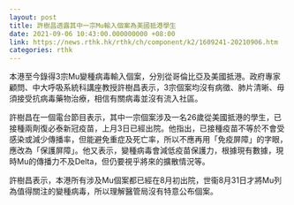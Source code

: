 ```yaml
---
layout: post
title: 許樹昌透露其中一宗Mu輸入個案為美國抵港學生
date: 2021-09-06 10:43:00.000000000 +08:00
link: https://news.rthk.hk/rthk/ch/component/k2/1609241-20210906.htm
categories: rthk
---
```


本港至今錄得3宗Mu變種病毒輸入個案，分別從哥倫比亞及美國抵港。政府專家顧問、中大呼吸系統科講座教授許樹昌表示，3宗個案均沒有病徵、肺片清晰、毋須接受抗病毒藥物治療，相信有關病毒並沒有流入社區。

許樹昌在一個電台節目表示，其中一宗個案涉及一名26歲從美國抵港的學生，已接種兩劑復必泰新冠疫苗，上月3日已經出院。他指出，已接種疫苗不等於不會受感染或減少傳播率，但能避免重症及死亡率，所以不應再用「免疫屏障」的字眼，應改為「保護屏障」。他又表示，變種病毒會減低疫苗保護力，根據現有數據，現時Mu的傳播力不及Delta，但仍要視乎將來的擴散情況等。

許樹昌表示，本港所有涉及Mu個案都已經在8月初出院，世衞8月31日才將Mu列為值得關注的變種病毒，所以理解醫管局沒有特意公布個案。
